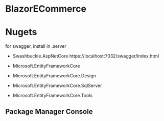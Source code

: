 # BlazorECommerce

# Nugets
for swagger, install in .server
- Swashbuckle.AspNetCore
https://localhost:7032/swagger/index.html

- Microsoft.EntityFrameworkCore
- Microsoft.EntityFrameworkCore.Design
- Microsoft.EntityFrameworkCore.SqlServer
- Microsoft.EntityFrameworkCore.Tools

Package Manager Console
- 
